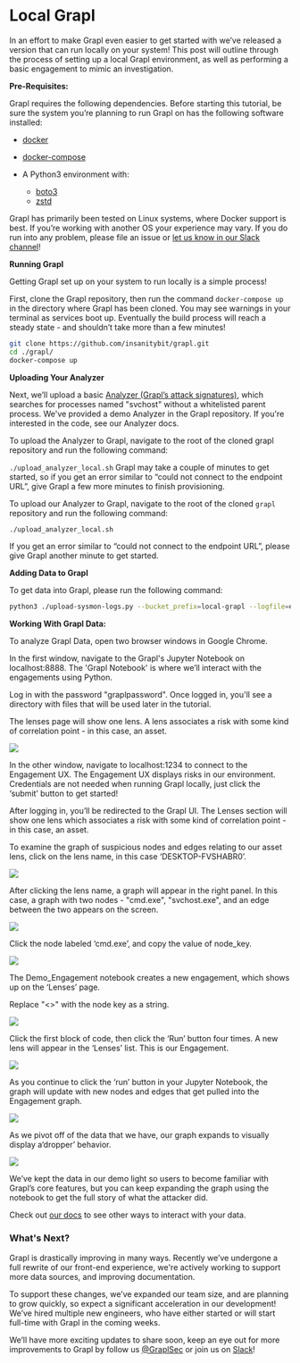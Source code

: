 # Local Grapl
In an effort to make Grapl even easier to get started with we’ve released a version that can run locally on your system! This post will outline through the process of setting up a local  Grapl environment, as well as performing a basic engagement to mimic an investigation.

**Pre-Requisites:**

Grapl requires the following dependencies. Before starting this tutorial, be sure the system you’re planning to run Grapl on has the following software installed:

- [docker](https://docs.docker.com/get-docker/)
- [docker-compose](https://docs.docker.com/compose/install/)


- A Python3 environment with:
    - [boto3](https://github.com/boto/boto3#quick-start) 
    - [zstd](https://pypi.org/project/zstd/)

Grapl has primarily been tested on Linux systems, where Docker support is best. If you’re working with another OS your experience may vary. If you do run into any problem, please file an issue or [let us know in our Slack channel](https://join.slack.com/t/grapl-dfir/shared_invite/zt-armk3shf-nuY19fQQuUnYk~dHltUPCw)!

**Running Grapl**

Getting Grapl set up on your system to run locally is a simple process! 

First, clone the Grapl repository, then run the command  `docker-compose up` in the directory where Grapl has been cloned. You may see warnings in your terminal as services boot up. Eventually the build process will reach a steady state - and shouldn’t take more than a few minutes!

```bash
git clone https://github.com/insanitybit/grapl.git
cd ./grapl/
docker-compose up
```

**Uploading Your Analyzer**

Next, we’ll upload a basic [Analyzer (Grapl’s attack signatures)](https://grapl-analyzerlib.readthedocs.io/en/latest/analyzers/Implementing%20An%20Analyzer/), which searches for processes named "svchost" without a whitelisted parent process. We've provided a demo Analyzer in the Grapl repository. If you're interested in the code, see our Analyzer docs.

To upload the Analyzer to Grapl, navigate to the root of the cloned grapl repository and run the following command: 

`./upload_analyzer_local.sh`
Grapl may take a couple of minutes to get started, so if you get an error similar to “could not connect to the endpoint URL”,  give Grapl a few more minutes to  finish provisioning. 
    

To upload our Analyzer to Grapl, navigate to the root of the cloned `grapl` repository and run the following command: 

```bash
./upload_analyzer_local.sh
```

If you get an error similar to “could not connect to the endpoint URL”,  please give Grapl another minute to get started. 

**Adding Data to Grapl**

To get data into Grapl, please run the following command: 

```bash
python3 ./upload-sysmon-logs.py --bucket_prefix=local-grapl --logfile=eventlog.xml 
```

**Working With Grapl Data:** 



To analyze Grapl Data, open two browser windows in Google Chrome. 

In the first window, navigate to the Grapl's Jupyter Notebook on localhost:8888.  The 'Grapl Notebook' is where we’ll interact with the engagements using Python. 

Log in with the password "graplpassword". Once logged in, you'll see a directory with files that will be used later in the tutorial.

The lenses page will show one lens. A lens associates a risk with some kind of correlation point - in this case, an asset.

![](https://static.wixstatic.com/media/aa91b3_2a9a44851cdf4ebb8703ae76af72b192~mv2.png/v1/fill/w_1480,h_455,al_c,q_90,usm_0.66_1.00_0.01/aa91b3_2a9a44851cdf4ebb8703ae76af72b192~mv2.webp)

In the other window, navigate to localhost:1234 to connect to the Engagement UX. The Engagement UX displays risks in our environment. Credentials are not needed when running Grapl locally, just click the ‘submit’ button to get started! 

After logging in, you’ll be redirected to the Grapl UI. The Lenses section will show one lens which associates a risk with some kind of correlation point - in this case, an asset. 

To examine the graph of suspicious nodes and edges relating to our asset lens, click on the lens name, in this case ‘DESKTOP-FVSHABR0’. 

![](https://static.wixstatic.com/media/aa91b3_43750d8c9716482a8d8017d4826c93bf~mv2.png/v1/fill/w_1460,h_972,al_c,q_90/aa91b3_43750d8c9716482a8d8017d4826c93bf~mv2.webp)

After clicking the lens name, a graph will appear in the right panel. In this case, a graph with two nodes - "cmd.exe", "svchost.exe", and an edge between the two appears on the screen.

![](https://static.wixstatic.com/media/aa91b3_4ec6b529647e4310a7f79eb1788f35b4~mv2.png/v1/fill/w_1462,h_808,al_c,q_90/aa91b3_4ec6b529647e4310a7f79eb1788f35b4~mv2.webp)

Click the node labeled ‘cmd.exe’, and copy the value of node_key.

![](https://static.wixstatic.com/media/aa91b3_833b01debcfe4bbfa44e78d0bc1aba55~mv2.png/v1/fill/w_1464,h_756,al_c,q_90/aa91b3_833b01debcfe4bbfa44e78d0bc1aba55~mv2.webp)

The  Demo_Engagement notebook creates a new engagement, which shows up on the ‘Lenses’ page.  

Replace "<<put cmd node_key here>>" with the node key as a string.

![](https://static.wixstatic.com/media/aa91b3_31b92e85fedf4551918ed8147932d5d1~mv2.png/v1/fill/w_1480,h_748,al_c,q_90,usm_0.66_1.00_0.01/aa91b3_31b92e85fedf4551918ed8147932d5d1~mv2.webp)

Click the first block of code, then click the ‘Run’ button four times. A new lens will appear in the ‘Lenses’ list. This is our Engagement.

![](https://static.wixstatic.com/media/aa91b3_b8bd9fbf4c7f4e63b5a850a820423b35~mv2.png/v1/fill/w_1458,h_870,al_c,q_90/aa91b3_b8bd9fbf4c7f4e63b5a850a820423b35~mv2.webp)

As you continue to click the ‘run’ button in your Jupyter Notebook, the graph will update with new nodes and edges that get pulled into the Engagement graph.

![](https://static.wixstatic.com/media/aa91b3_d4540e548fbe42139af7e6eacb341364~mv2.png/v1/fill/w_1462,h_778,al_c,q_90/aa91b3_d4540e548fbe42139af7e6eacb341364~mv2.webp)

As we pivot off of the data that we have, our graph expands to visually display a‘dropper’ behavior.

![](https://static.wixstatic.com/media/aa91b3_a8edd9fb0c8c470480ced49373c9d53d~mv2.png/v1/fill/w_1460,h_1392,al_c,q_90/aa91b3_a8edd9fb0c8c470480ced49373c9d53d~mv2.webp)

We’ve kept the data in our demo light so users to become familiar with Grapl’s core features, but you can keep expanding the graph using the notebook to get the full story of what the attacker did.

Check out [our docs](https://grapl-analyzerlib.readthedocs.io/en/latest/) to see other ways to interact with your data.



### What's Next?

Grapl is drastically improving in many ways. Recently we’ve undergone a full rewrite of our front-end experience, we're actively working to support more data sources, and improving documentation. 

To support these changes, we’ve expanded our team size, and are planning to grow quickly, so expect a significant acceleration in our development! We’ve hired multiple new engineers, who have either started or will start full-time with Grapl in the coming weeks.

We’ll have more exciting updates to share soon, keep an eye out for more improvements to Grapl by follow us [@GraplSec](https://twitter.com/graplsec) or join us on [Slack](https://join.slack.com/t/grapl-dfir/shared_invite/zt-armk3shf-nuY19fQQuUnYk~dHltUPCw)!